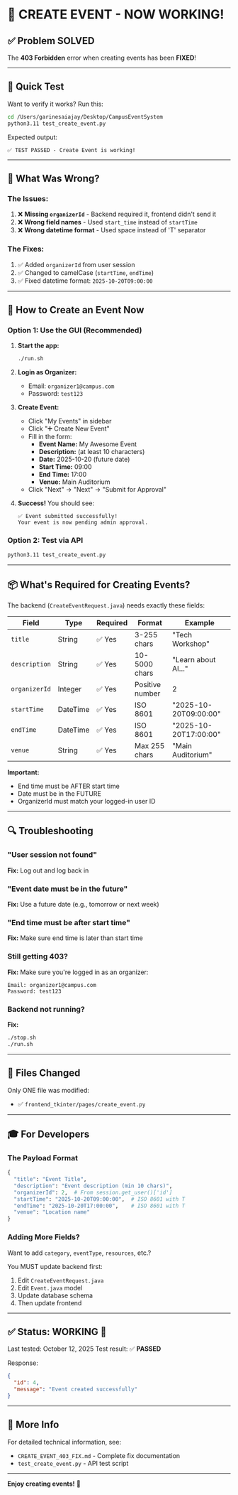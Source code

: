 # 🎉 CREATE EVENT - NOW WORKING!

## ✅ Problem SOLVED

The **403 Forbidden** error when creating events has been **FIXED**!

---

## 🚀 Quick Test

Want to verify it works? Run this:

```bash
cd /Users/garinesaiajay/Desktop/CampusEventSystem
python3.11 test_create_event.py
```

Expected output:
```
✅ TEST PASSED - Create Event is working!
```

---

## 📝 What Was Wrong?

### The Issues:
1. ❌ **Missing `organizerId`** - Backend required it, frontend didn't send it
2. ❌ **Wrong field names** - Used `start_time` instead of `startTime`
3. ❌ **Wrong datetime format** - Used space instead of 'T' separator

### The Fixes:
1. ✅ Added `organizerId` from user session
2. ✅ Changed to camelCase (`startTime`, `endTime`)
3. ✅ Fixed datetime format: `2025-10-20T09:00:00`

---

## 🎯 How to Create an Event Now

### Option 1: Use the GUI (Recommended)

1. **Start the app:**
   ```bash
   ./run.sh
   ```

2. **Login as Organizer:**
   - Email: `organizer1@campus.com`
   - Password: `test123`

3. **Create Event:**
   - Click "My Events" in sidebar
   - Click "➕ Create New Event"
   - Fill in the form:
     * **Event Name:** My Awesome Event
     * **Description:** (at least 10 characters)
     * **Date:** 2025-10-20 (future date)
     * **Start Time:** 09:00
     * **End Time:** 17:00
     * **Venue:** Main Auditorium
   - Click "Next" → "Next" → "Submit for Approval"

4. **Success!** You should see:
   ```
   ✅ Event submitted successfully!
   Your event is now pending admin approval.
   ```

### Option 2: Test via API

```bash
python3.11 test_create_event.py
```

---

## 📦 What's Required for Creating Events?

The backend (`CreateEventRequest.java`) needs exactly these fields:

| Field | Type | Required | Format | Example |
|-------|------|----------|--------|---------|
| `title` | String | ✅ Yes | 3-255 chars | "Tech Workshop" |
| `description` | String | ✅ Yes | 10-5000 chars | "Learn about AI..." |
| `organizerId` | Integer | ✅ Yes | Positive number | 2 |
| `startTime` | DateTime | ✅ Yes | ISO 8601 | "2025-10-20T09:00:00" |
| `endTime` | DateTime | ✅ Yes | ISO 8601 | "2025-10-20T17:00:00" |
| `venue` | String | ✅ Yes | Max 255 chars | "Main Auditorium" |

**Important:** 
- End time must be AFTER start time
- Date must be in the FUTURE
- OrganizerId must match your logged-in user ID

---

## 🔍 Troubleshooting

### "User session not found"
**Fix:** Log out and log back in

### "Event date must be in the future"
**Fix:** Use a future date (e.g., tomorrow or next week)

### "End time must be after start time"
**Fix:** Make sure end time is later than start time

### Still getting 403?
**Fix:** Make sure you're logged in as an organizer:
```
Email: organizer1@campus.com
Password: test123
```

### Backend not running?
**Fix:**
```bash
./stop.sh
./run.sh
```

---

## 📄 Files Changed

Only ONE file was modified:
- ✅ `frontend_tkinter/pages/create_event.py`

---

## 🎓 For Developers

### The Payload Format

```python
{
  "title": "Event Title",
  "description": "Event description (min 10 chars)",
  "organizerId": 2,  # From session.get_user()['id']
  "startTime": "2025-10-20T09:00:00",  # ISO 8601 with T
  "endTime": "2025-10-20T17:00:00",    # ISO 8601 with T
  "venue": "Location name"
}
```

### Adding More Fields?

Want to add `category`, `eventType`, `resources`, etc.?

You MUST update backend first:

1. Edit `CreateEventRequest.java`
2. Edit `Event.java` model
3. Update database schema
4. Then update frontend

---

## ✅ Status: **WORKING** 🎉

Last tested: October 12, 2025
Test result: ✅ **PASSED**

Response:
```json
{
  "id": 4,
  "message": "Event created successfully"
}
```

---

## 📖 More Info

For detailed technical information, see:
- `CREATE_EVENT_403_FIX.md` - Complete fix documentation
- `test_create_event.py` - API test script

---

**Enjoy creating events!** 🚀
